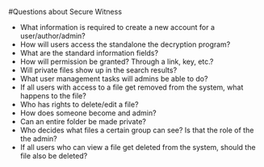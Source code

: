 #Questions about Secure Witness
+ What information is required to create a new account for a user/author/admin?
+ How will users access the standalone the decryption program?
+ What are the standard information fields?
+ How will permission be granted? Through a link, key, etc.?
+ Will private files show up in the search results?
+ What user management tasks will admins be able to do?
+ If all users with access to a file get removed from the system, what happens to the file?
+ Who has rights to delete/edit a file?
+ How does someone become and admin?
+ Can an entire folder be made private?
+ Who decides what files a certain group can see? Is that the role of the the admin?
+ If all users who can view a file get deleted from the system, should the file also be deleted?
